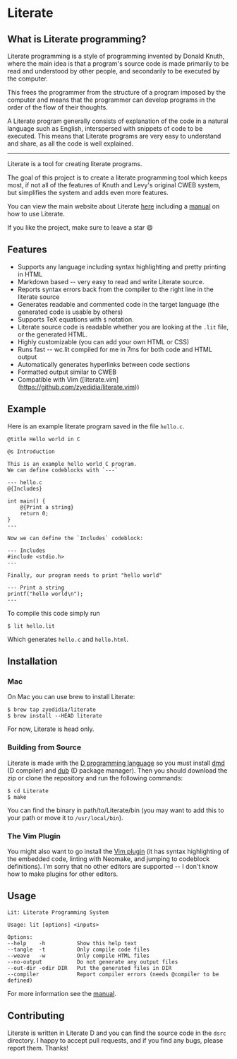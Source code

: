 # Literate

## What is Literate programming?

Literate programming is a style of programming invented by Donald Knuth, where the main idea is that a program's source code is made primarily to be read and understood by other people, and secondarily to be executed by the computer.

This frees the programmer from the structure of a program imposed by the computer and means that the programmer can develop programs in the order of the flow of their thoughts.

A Literate program generally consists of explanation of the code in a natural language such as English, interspersed with snippets of code to be executed. This means that Literate programs are very easy to understand and share, as all the code is well explained.

---

Literate is a tool for creating literate programs.

The goal of this project is to create a literate programming tool which keeps most, if not all of the features of Knuth and Levy's original CWEB system, but simplifies the system and adds even more features.

You can view the main website about Literate [here](http://zbyedidia.webfactional.com/literate) including a [manual](http://zbyedidia.webfactional.com/literate/manual.php) on how to use Literate.

If you like the project, make sure to leave a star :smile:

## Features

* Supports any language including syntax highlighting and pretty printing in HTML
* Markdown based -- very easy to read and write Literate source.
* Reports syntax errors back from the compiler to the right line in the literate source
* Generates readable and commented code in the target language (the generated code is usable by others)
* Supports TeX equations with `$` notation.
* Literate source code is readable whether you are looking at the `.lit` file, or the generated HTML.
* Highly customizable (you can add your own HTML or CSS)
* Runs fast -- wc.lit compiled for me in 7ms for both code and HTML output
* Automatically generates hyperlinks between code sections
* Formatted output similar to CWEB
* Compatible with Vim ([literate.vim] (https://github.com/zyedidia/literate.vim))

## Example

Here is an example literate program saved in the file `hello.c`.

```
@title Hello world in C

@s Introduction

This is an example hello world C program.
We can define codeblocks with `---`

--- hello.c
@{Includes}

int main() {
    @{Print a string}
    return 0;
}
---

Now we can define the `Includes` codeblock:

--- Includes
#include <stdio.h>
---

Finally, our program needs to print "hello world"

--- Print a string
printf("hello world\n");
---
```

To compile this code simply run

`$ lit hello.lit`

Which generates `hello.c` and `hello.html`.

## Installation

### Mac

On Mac you can use brew to install Literate:

```
$ brew tap zyedidia/literate
$ brew install --HEAD literate
```

For now, Literate is head only.

### Building from Source
Literate is made with the [D programming language](http://dlang.org) so you must install [dmd](http://dlang.org/download.html#dmd) (D compiler) and [dub](https://code.dlang.org/download) (D package manager). Then you should download the zip or clone the repository and run the following commands:

```
$ cd Literate
$ make
```

You can find the binary in path/to/Literate/bin (you may want to add this to your path or move it to `/usr/local/bin`).

### The Vim Plugin

You might also want to go install the [Vim plugin](https://github.com/zyedidia/literate.vim) (it has syntax highlighting of the embedded code, linting with Neomake, and jumping to codeblock definitions). 
I'm sorry that no other editors are supported -- I don't know how to make plugins for other editors.

## Usage

```
Lit: Literate Programming System

Usage: lit [options] <inputs>

Options:
--help    -h          Show this help text
--tangle  -t          Only compile code files
--weave   -w          Only compile HTML files
--no-output           Do not generate any output files
--out-dir -odir DIR   Put the generated files in DIR
--compiler            Report compiler errors (needs @compiler to be defined)
```

For more information see the [manual](http://zbyedidia.webfactional.com/literate/manual.php).

## Contributing

Literate is written in Literate D and you can find the source code in the `dsrc` directory. I happy to accept pull requests, and if you find any bugs, please report them. Thanks!

